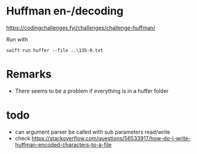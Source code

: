 # Huffman en-/decoding
https://codingchallenges.fyi/challenges/challenge-huffman/

Run with
```shell
swift run huffer --file ..\135-0.txt
```

# Remarks
- There seems to be a problem if everything is in a huffer folder
# todo
- can argument parser be called with sub parameters read/write
- check https://stackoverflow.com/questions/56533917/how-do-i-write-huffman-encoded-characters-to-a-file
